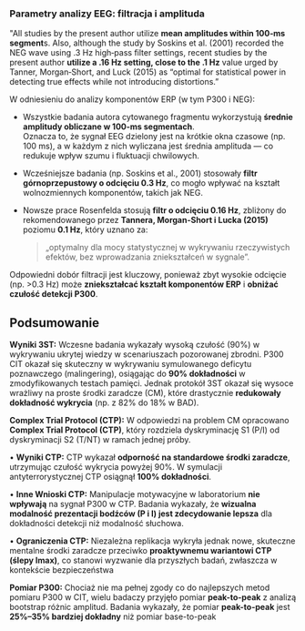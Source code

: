 ### Parametry analizy EEG: filtracja i amplituda

"All studies by the present author utilize **mean amplitudes within 100‐ms segment**s. Also, although the study by Soskins et al. (2001) recorded the NEG wave using .3 Hz high‐pass filter settings, recent studies by the present author **utilize a .16 Hz setting, close to the .1 Hz** value urged by Tanner, Morgan‐Short, and Luck (2015) as “optimal for statistical power in detecting true effects while not introducing distortions.”

W odniesieniu do analizy komponentów ERP (w tym P300 i NEG):

- Wszystkie badania autora cytowanego fragmentu wykorzystują **średnie amplitudy obliczane w 100-ms segmentach**.  
  Oznacza to, że sygnał EEG dzielony jest na krótkie okna czasowe (np. 100 ms), a w każdym z nich wyliczana jest średnia amplituda — co redukuje wpływ szumu i fluktuacji chwilowych.  

- Wcześniejsze badania (np. Soskins et al., 2001) stosowały **filtr górnoprzepustowy o odcięciu 0.3 Hz**, co mogło wpływać na kształt wolnozmiennych komponentów, takich jak NEG.  
- Nowsze prace Rosenfelda stosują **filtr o odcięciu 0.16 Hz**, zbliżony do rekomendowanego przez **Tannera, Morgan-Short i Lucka (2015)** poziomu **0.1 Hz**, który uznano za:
  > „optymalny dla mocy statystycznej w wykrywaniu rzeczywistych efektów, bez wprowadzania zniekształceń w sygnale”.

Odpowiedni dobór filtracji jest kluczowy, ponieważ zbyt wysokie odcięcie (np. >0.3 Hz) może **zniekształcać kształt komponentów ERP** i **obniżać czułość detekcji P300**.


## Podsumowanie

**Wyniki 3ST:** Wczesne badania wykazały wysoką czułość (90%) w wykrywaniu ukrytej wiedzy w scenariuszach pozorowanej zbrodni. P300 CIT okazał się skuteczny w wykrywaniu symulowanego deficytu poznawczego (malingering), osiągając do **90% dokładności** w zmodyfikowanych testach pamięci. Jednak protokół 3ST okazał się wysoce wrażliwy na proste środki zaradcze (CM), które drastycznie **redukowały dokładność wykrycia** (np. z 82% do 18% w BAD).

**Complex Trial Protocol (CTP):** W odpowiedzi na problem CM opracowano **Complex Trial Protocol (CTP)**, który rozdziela dyskryminację S1 (P/I) od dyskryminacji S2 (T/NT) w ramach jednej próby.

• **Wyniki CTP:** CTP wykazał **odporność na standardowe środki zaradcze**, utrzymując czułość wykrycia powyżej 90%. W symulacji antyterrorystycznej CTP osiągnął **100% dokładności**.

• **Inne Wnioski CTP:** Manipulacje motywacyjne w laboratorium **nie wpływają** na sygnał P300 w CTP. Badania wykazały, że **wizualna modalność prezentacji bodźców (P i I) jest zdecydowanie lepsza** dla dokładności detekcji niż modalność słuchowa.

• **Ograniczenia CTP:** Niezależna replikacja wykryła jednak nowe, skuteczne mentalne środki zaradcze przeciwko **proaktywnemu wariantowi CTP (ślepy Imax)**, co stanowi wyzwanie dla przyszłych badań, zwłaszcza w kontekście bezpieczeństwa

**Pomiar P300:** Chociaż nie ma pełnej zgody co do najlepszych metod pomiaru P300 w CIT, wielu badaczy przyjęło pomiar **peak-to-peak** z analizą bootstrap różnic amplitud. Badania wykazały, że pomiar **peak-to-peak** jest **25%–35% bardziej dokładny** niż pomiar base-to-peak
